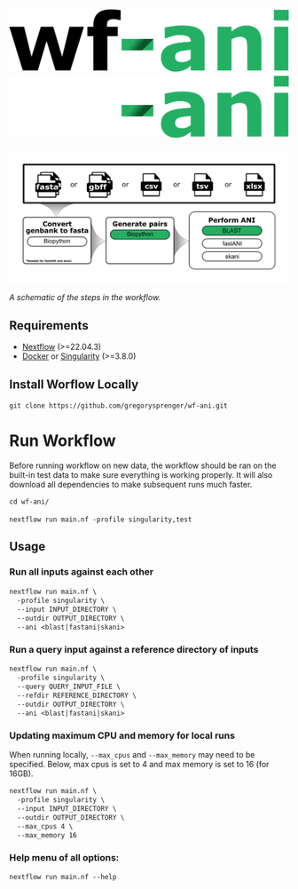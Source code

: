 # ![wf-ani](images/wf-ani_logo_light.png#gh-light-mode-only) ![wf-ani](images/wf-ani_logo_dark.png#gh-dark-mode-only)

![workflow](images/wf-ani_workflow.png)

_A schematic of the steps in the workflow._

## Requirements

- [Nextflow](https://www.nextflow.io/docs/latest/getstarted.html#installation) (>=22.04.3)
- [Docker](https://docs.docker.com/engine/installation/) or [Singularity](https://www.sylabs.io/guides/3.0/user-guide/) (>=3.8.0)

## Install Worflow Locally

```
git clone https://github.com/gregorysprenger/wf-ani.git
```

# Run Workflow

Before running workflow on new data, the workflow should be ran on the built-in test data to make sure everything is working properly. It will also download all dependencies to make subsequent runs much faster.

```
cd wf-ani/

nextflow run main.nf -profile singularity,test
```

## Usage

### Run all inputs against each other

```
nextflow run main.nf \
  -profile singularity \
  --input INPUT_DIRECTORY \
  --outdir OUTPUT_DIRECTORY \
  --ani <blast|fastani|skani>
```

### Run a query input against a reference directory of inputs

```
nextflow run main.nf \
  -profile singularity \
  --query QUERY_INPUT_FILE \
  --refdir REFERENCE_DIRECTORY \
  --outdir OUTPUT_DIRECTORY \
  --ani <blast|fastani|skani>
```

### Updating maximum CPU and memory for local runs

When running locally, `--max_cpus` and `--max_memory` may need to be specified. Below, max cpus is set to 4 and max memory is set to 16 (for 16GB).

```
nextflow run main.nf \
  -profile singularity \
  --input INPUT_DIRECTORY \
  --outdir OUTPUT_DIRECTORY \
  --max_cpus 4 \
  --max_memory 16
```

### Help menu of all options:

```
nextflow run main.nf --help
```
